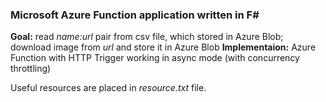### Microsoft Azure Function application written in F#
**Goal:** read *name:url* pair from csv file, which stored in Azure Blob; download image from *url* and store it in Azure Blob
**Implementaion:** Azure Function with HTTP Trigger working in async mode (with concurrency throttling) 

Useful resources are placed in *resource.txt* file.